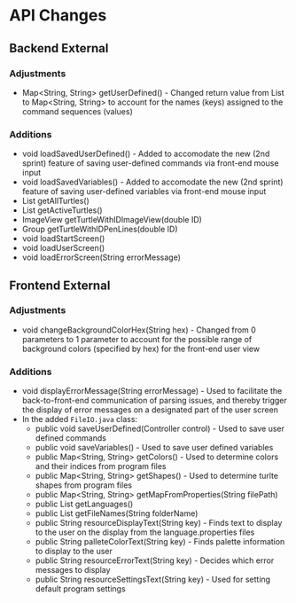 # API Changes

## Backend External

### Adjustments
* Map<String, String> getUserDefined() - Changed return value from List<String> to Map<String, String> to account for the names (keys) assigned to the command sequences (values) 

### Additions
* void loadSavedUserDefined() - Added to accomodate the new (2nd sprint) feature of saving user-defined commands via front-end mouse input
* void loadSavedVariables() - Added to accomodate the new (2nd sprint) feature of saving user-defined variables via front-end mouse input
* List<SingleTurtle> getAllTurtles() 
* List<SingleTurtle> getActiveTurtles()
* ImageView getTurtleWithIDImageView(double ID)
* Group getTurtleWithIDPenLines(double ID)
* void loadStartScreen()
* void loadUserScreen()
* void loadErrorScreen(String errorMessage)

## Frontend External 

### Adjustments
* void changeBackgroundColorHex(String hex) - Changed from 0 parameters to 1 parameter to account for the possible range of background colors (specified by hex) for the front-end user view

### Additions
* void displayErrorMessage(String errorMessage) - Used to facilitate the back-to-front-end communication of parsing issues, and thereby trigger the display of error messages on a designated part of the user screen
* In the added `FileIO.java` class:
  * public void saveUserDefined(Controller control) - Used to save user defined commands
  * public void saveVariables() - Used to save user defined variables
  * public Map<String, String> getColors() - Used to determine colors and their indices from program files
  * public Map<String, String> getShapes() - Used to determine turlte shapes from program files
  * public Map<String, String> getMapFromProperties(String filePath) 
  * public List<String> getLanguages()
  * public List<String> getFileNames(String folderName)
  * public String resourceDisplayText(String key) - Finds text to display to the user on the display from the language.properties files
  * public String palleteColorText(String key) - Finds palette information to display to the user
  * public String resourceErrorText(String key) - Decides which error messages to display
  * public String resourceSettingsText(String key) - Used for setting default program settings